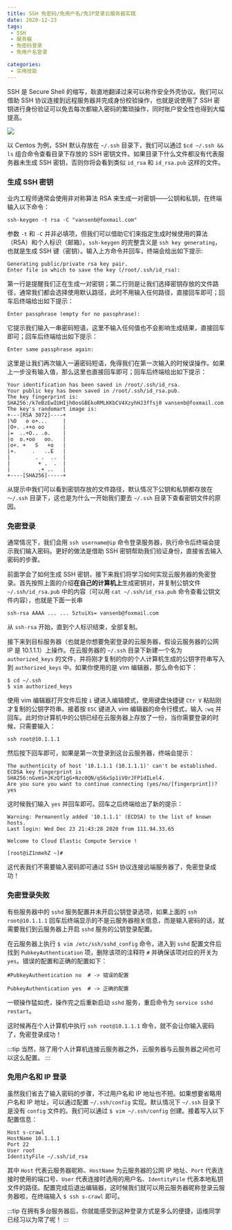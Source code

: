 ```yaml
---
title: SSH 免密码/免用户名/免IP登录云服务器实践
date: 2020-12-23
tags:
 - SSH
 - 服务器
 - 免密码登录
 - 免用户名登录

categories:
 - 实用技能
---
```


SSH 是 Secure Shell 的缩写，耿直地翻译过来可以称作安全外壳协议。我们可以借助 SSH 协议连接到远程服务器并完成身份校验操作，也就是说使用了 SSH 密钥进行身份验证可以免去每次都输入密码的繁琐操作，同时账户安全性也得到大幅提高。

![](http://img.weishidong.com/carbon8937589kjahyf87q.png)


以 Centos 为例，SSH 默认存放在 `~/.ssh` 目录下，我们可以通过 `$cd ~/.ssh && ls` 组合命令查看目录下存放的 SSH 密钥文件。如果目录下什么文件都没有代表服务器未生成 SSH 密钥，否则你将会看到类似 `id_rsa` 和 `id_rsa.pub` 这样的文件。

### 生成 SSH 密钥
业内工程师通常会使用非对称算法 RSA 来生成一对密钥——公钥和私钥，在终端输入以下命令：

```
ssh-keygen -t rsa -C "vansenb@foxmail.com"
```

参数 `-t` 和 `-C` 并非必填项，但我们可以借助它们来指定生成时候使用的算法（RSA）和个人标识（邮箱）。`ssh-keygen` 的完整含义是 `ssh key generating`，也就是生成 SSH 键（密钥）。输入上方命令并回车，终端会给出如下提示:
```
Generating public/private rsa key pair.
Enter file in which to save the key (/root/.ssh/id_rsa): 
```
第一行是提醒我们正在生成一对密钥；第二行则是让我们选择密钥存放的文件路径，通常我们都会选择使用默认路径，此时不用输入任何路径，直接回车即可；回车后终端给出如下提示：
```
Enter passphrase (empty for no passphrase): 
```
它提示我们输入一串密码短语，这里不输入任何值也不会影响生成结果，直接回车即可；回车后终端给出如下提示：
```
Enter same passphrase again:
```
这里是让我们再次输入一遍密码短语，免得我们在第一次输入的时候误操作。如果上一步没有输入值，那么这里也直接回车即可；回车后终端给出如下提示：

```
Your identification has been saved in /root/.ssh/id_rsa.
Your public key has been saved in /root/.ssh/id_rsa.pub.
The key fingerprint is:
SHA256:/k7eBzEwIUHIjh0osGBEkoRMLKKbCV4XzyhHJ3ffsj0 vansenb@foxmail.com
The key's randomart image is:
+---[RSA 3072]----+
|%O   o o+...     |
|O+. .++o oo      |
|=  ..+O.. .o.    |
|o  o.+oo   oo.   |
|o+. +   S   +o   |
|+.     .   ..E   |
|        . .  ..  |
|         + .  .  |
|         .+ ..   |
+----[SHA256]-----+

```

从提示中我们可以看到密钥存放的文件路径，默认情况下公钥和私钥都存放在 `～/.ssh` 目录下，这也是为什么一开始我们要去 `~/.ssh` 目录下查看密钥文件的原因。

### 免密登录

通常情况下，我们会用 `ssh username@ip` 命令登录服务器，执行命令后终端会提示我们输入密码。更好的做法是借助 SSH 密钥帮助我们验证身份，直接省去输入密码的步骤。

前面学会了如何生成 SSH 密钥，接下来我们将学习如何实现云服务器的免密登录。首先按照上面的介绍**在自己的计算机上**生成密钥对，并复制公钥文件 `~/.ssh/id_rsa.pub` 中的内容（可以用 `cat ~/.ssh/id_rsa.pub` 命令查看公钥文件内容），也就是下面一长串
```
ssh-rsa AAAA ... ... 5ztuiXs= vansenb@foxmail.com
```
从 `ssh-rsa` 开始，直到个人标识结束，全部复制。

接下来到目标服务器（也就是你想要免密登录的云服务器，假设云服务器的公网 IP 是 10.1.1.1）上操作。在云服务器的 `~/.ssh` 目录下新建一个名为 `authorized_keys` 的文件，并将刚才复制的你的个人计算机生成的公钥字符串写入到 `authorized_keys` 中。如果你使用的是 vim 编辑器，那么命令如下：
```
$ cd ~/.ssh
$ vim authorized_keys 
```
使用 vim 编辑器打开文件后按 `i` 键进入编辑模式，使用键盘快捷键 `Ctr V` 粘贴刚才复制的公钥字符串。接着按 `ESC` 键进入 vim 编辑器的命令行模式，输入 `:wq` 并回车。此时你计算机中的公钥已经在云服务器上存放了一份，当你需要登录的时候，只需要输入：
```
ssh root@10.1.1.1
```
然后按下回车即可，如果是第一次登录到这台云服务器，终端会提示：
```
The authenticity of host '10.1.1.1 (10.1.1.1)' can't be established.
ECDSA key fingerprint is SHA256:nGvmS+JKzQf1gG+Nzc0QN/qS6xSp1iV0rJFP1dILel4.
Are you sure you want to continue connecting (yes/no/[fingerprint])? yes
```
这时候我们输入 `yes` 并回车即可。回车之后终端给出了新的提示：
```
Warning: Permanently added '10.1.1.1' (ECDSA) to the list of known hosts.
Last login: Wed Dec 23 21:43:28 2020 from 111.94.33.65

Welcome to Cloud Elastic Compute Service !

[root@iZ1nmehZ ~]# 
```
这代表我们不需要输入密码即可通过 SSH 协议连接远端服务器了，免密登录成功！

### 免密登录失败

有些服务器中的 `sshd` 服务配置并未开启公钥登录选项，如果上面的 `ssh root@10.1.1.1` 回车后终端显示的不是云服务器相关信息，而是输入密码的话，就需要我们到云服务器上开启 `sshd` 服务的公钥登录配置。


在云服务器上执行 `$ vim /etc/ssh/sshd_config` 命令，进入到 `sshd` 配置文件后找到 `PubkeyAuthentication` 项，删除该项的注释符 `#` 并确保该项对应的开关为 `yes`。错误的配置和正确的配置如下：
```
#PubkeyAuthentication no  # -> 错误的配置

PubkeyAuthentication yes  # -> 正确的配置
```
一顿操作猛如虎，操作完之后重新启动 `sshd` 服务，重启命令为 `service sshd restart`。

这时候再在个人计算机中执行 `ssh root@10.1.1.1` 命令，就不会让你输入密码了，免密登录成功！


:::tip
当然，除了用个人计算机连接云服务器之外，云服务器与云服务器之间也可以这么配置。
:::

### 免用户名和 IP 登录

虽然我们省去了输入密码的步骤，不过用户名和 IP 地址也不短。如果想要省略用户名和 IP 地址，可以通过配置 `~/.ssh/config` 实现。默认情况下 `~/.ssh` 目录下是没有 `config` 文件的。我们可以通过 `$ vim ~/.ssh/config` 创建。接着写入以下配置信息：
```
Host s-crawl
HostName 10.1.1.1
Port 22
User root
IdentityFile ~/.ssh/id_rsa
```

其中 `Host` 代表云服务器昵称、`HostName` 为云服务器的公网 IP 地址、`Port` 代表连接时使用的端口号、`User` 代表连接时选用的用户名、`IdentityFile` 代表本地私钥文件的路径。配置完成后退出编辑器，这时候我们就可以用云服务器昵称登录云服务器啦，在终端输入 `$ ssh s-crawl` 即可。

:::tip
在拥有多台服务器后，你就能感受到这种登录方式是多么的便捷，运维同学已经习以为常了呢！
:::

